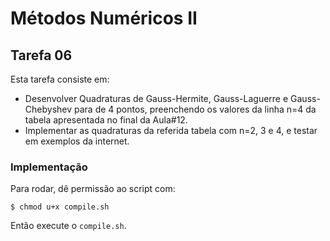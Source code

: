 # Métodos Numéricos II

## Tarefa 06

Esta tarefa consiste em:

- Desenvolver Quadraturas de Gauss-Hermite, Gauss-Laguerre e Gauss-Chebyshev para de 4 pontos, preenchendo os valores da linha n=4 da tabela apresentada no final da Aula#12.
- Implementar as quadraturas da referida tabela com n=2, 3 e 4, e testar em exemplos da internet.

### Implementação

Para rodar, dê permissão ao script com:

```
$ chmod u+x compile.sh
```

Então execute o `compile.sh`.
